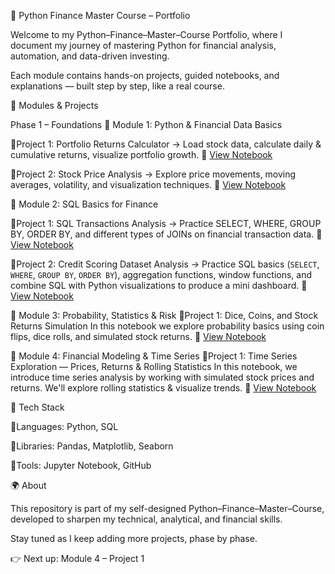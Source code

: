 🐍 Python Finance Master Course – Portfolio

Welcome to my Python–Finance–Master–Course Portfolio, where 
I document my journey of mastering Python for financial analysis, 
automation, and data-driven investing.

Each module contains hands-on projects, guided notebooks, and explanations — 
built step by step, like a real course.

📂 Modules & Projects

Phase 1 – Foundations
📘 Module 1: Python & Financial Data Basics

🔸Project 1: Portfolio Returns Calculator
→ Load stock data, calculate daily & cumulative returns, visualize portfolio growth.
🔗 [View Notebook](https://github.com/pixelskysolutions/stock-price-analysis/blob/main/MODULE-1/Portfolio_Returns_Calculator.ipynb)

🔸Project 2: Stock Price Analysis
→ Explore price movements, moving averages, volatility, and visualization techniques.
🔗 [View Notebook](https://github.com/pixelskysolutions/stock-price-analysis/blob/main/MODULE-1/Stock_Price_Analysis.ipynb)

📘 Module 2: SQL Basics for Finance

🔸Project 1: SQL Transactions Analysis
→ Practice SELECT, WHERE, GROUP BY, ORDER BY, and different types of JOINs on financial transaction data.
🔗 [View Notebook](https://github.com/pixelskysolutions/stock-price-analysis/blob/main/MODULE-2/SQL_Transaction_Dashboard.ipynb)

🔸Project 2: Credit Scoring Dataset Analysis
→ Practice SQL basics (`SELECT`, `WHERE`, `GROUP BY`, `ORDER BY`), aggregation functions, 
  window functions, and combine SQL with Python visualizations to produce a mini dashboard.
🔗 [View Notebook](https://github.com/pixelskysolutions/stock-price-analysis/blob/main/MODULE-2/Credit%20Scoring%20Dataset.ipynb)


📘 Module 3: Probability, Statistics & Risk
🔸Project 1: Dice, Coins, and Stock Returns Simulation
  In this notebook we explore probability basics using coin flips, dice rolls, and simulated
  stock returns. 
🔗 [View Notebook](https://github.com/pixelskysolutions/stock-price-analysis/blob/main/MODULE-3/Dice-Coins-and-Stock-Returns-Simulation.ipynb)


📘 Module 4: Financial Modeling & Time Series
🔸Project 1: Time Series Exploration — Prices, Returns & Rolling Statistics
  In this notebook, we introduce time series analysis by working with simulated stock prices and returns.
  We'll explore rolling statistics & visualize trends. 
🔗 [View Notebook](https://github.com/pixelskysolutions/stock-price-analysis/blob/main/MODULE-4/Time_Series_Exploration.ipynb)

🔧 Tech Stack

🔸Languages: Python, SQL

🔸Libraries: Pandas, Matplotlib, Seaborn

🔸Tools: Jupyter Notebook, GitHub

🌍 About

This repository is part of my self-designed Python–Finance–Master–Course, 
developed to sharpen my technical, analytical, and financial skills.

Stay tuned as I keep adding more projects, phase by phase.

👉 Next up: Module 4 – Project 1
